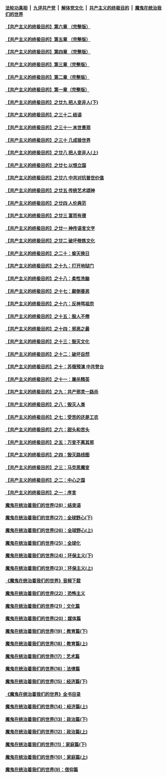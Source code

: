 

####  [法轮功真相](../../../../basic/blob/master/README.md?t=05211302) &nbsp;|&nbsp; [九评共产党](../../../../9ping.md/blob/master/README.md?t=05211302) &nbsp;|&nbsp; [解体党文化](../../../../jtdwh.md/blob/master/README.md?t=05211302)  &nbsp;|&nbsp; [共产主义的终极目的](../../../../gczydzjmd.md/blob/master/README.md?t=05211302) &nbsp;|&nbsp; [魔鬼在统治我们的世界](../../../../mgztzwmdsj.md/blob/master/README.md?t=05211302) 

#### [【共产主义的终极目的】第六章 （完整版）](../pages/nsc422/n11428913.md?t=05211302) 

#### [【共产主义的终极目的】第五章 （完整版）](../pages/nsc422/n11428912.md?t=05211302) 

#### [【共产主义的终极目的】第四章 （完整版）](../pages/nsc422/n11428907.md?t=05211302) 

#### [【共产主义的终极目的】第三章（完整版）](../pages/nsc422/n11428848.md?t=05211302) 

#### [【共产主义的终极目的】第二章（完整版）](../pages/nsc422/n11428831.md?t=05211302) 

#### [【共产主义的终极目的】第一章（完整版）](../pages/nsc422/n11417651.md?t=05211302) 

#### [【共产主义的终极目的】之廿九 把人变非人(下)](../pages/nsc422/n11344140.md?t=05211302) 

#### [【共产主义的终极目的】之三十二 结语](../pages/nsc422/n11360535.md?t=05211302) 

#### [【共产主义的终极目的】之三十一 末世景观](../pages/nsc422/n11351129.md?t=05211302) 

#### [【共产主义的终极目的】之三十 几成狼世界](../pages/nsc422/n11348280.md?t=05211302) 

#### [【共产主义的终极目的】之廿八 把人变非人(上)](../pages/nsc422/n11340492.md?t=05211302) 

#### [【共产主义的终极目的】之廿七 以恨立国](../pages/nsc422/n11336944.md?t=05211302) 

#### [【共产主义的终极目的】之廿六 中共对抗普世价值](../pages/nsc422/n11324785.md?t=05211302) 

#### [【共产主义的终极目的】之廿五 传统艺术颂神](../pages/nsc422/n11296396.md?t=05211302) 

#### [【共产主义的终极目的】之廿四 人伦典范](../pages/nsc422/n11296397.md?t=05211302) 

#### [【共产主义的终极目的】之廿三 富而有德](../pages/nsc422/n11283598.md?t=05211302) 

#### [【共产主义的终极目的】之廿一 神传语言文字](../pages/nsc422/n11263265.md?t=05211302) 

#### [【共产主义的终极目的】之廿二 破坏修炼文化](../pages/nsc422/n11245728.md?t=05211302) 

#### [【共产主义的终极目的】之二十：偷天换日](../pages/nsc422/n11238846.md?t=05211302) 

#### [【共产主义的终极目的】之十九：打开地狱门](../pages/nsc422/n11206376.md?t=05211302) 

#### [【共产主义的终极目的】之十八：柔性洗脑](../pages/nsc422/n11199994.md?t=05211302) 

#### [【共产主义的终极目的】之十七：颠倒善恶](../pages/nsc422/n11179782.md?t=05211302) 

#### [【共产主义的终极目的】之十六：反神骂祖宗](../pages/nsc422/n11166798.md?t=05211302) 

#### [【共产主义的终极目的】之十五：毁人不倦](../pages/nsc422/n11166792.md?t=05211302) 

#### [【共产主义的终极目的】之十四：邪恶之最](../pages/nsc422/n11150249.md?t=05211302) 

#### [【共产主义的终极目的】之十三：毁灭文化](../pages/nsc422/n11135227.md?t=05211302) 

#### [【共产主义的终极目的】之十二：破坏自然](../pages/nsc422/n11135214.md?t=05211302) 

#### [【共产主义的终极目的】之十：苏俄预演 中共登台](../pages/nsc422/n11118424.md?t=05211302) 

#### [【共产主义的终极目的】之十一：屠杀精英](../pages/nsc422/n11118442.md?t=05211302) 

#### [【共产主义的终极目的】之九：共产邪灵一路杀](../pages/nsc422/n11114139.md?t=05211302) 

#### [【共产主义的终极目的】之八：毁灭人类](../pages/nsc422/n11108503.md?t=05211302) 

#### [【共产主义的终极目的】之七：受苦的还是工农](../pages/nsc422/n11101809.md?t=05211302) 

#### [【共产主义的终极目的】之六：甜头和苦头](../pages/nsc422/n11096971.md?t=05211302) 

#### [【共产主义的终极目的】之五：万变不离其邪](../pages/nsc422/n11091285.md?t=05211302) 

#### [【共产主义的终极目的】之四：毁灭路线图](../pages/nsc422/n11086284.md?t=05211302) 

#### [【共产主义的终极目的】之三：马克思魔变](../pages/nsc422/n11061941.md?t=05211302) 

#### [【共产主义的终极目的】之二：中心之国](../pages/nsc422/n11047728.md?t=05211302) 

#### [【共产主义的终极目的】之一：序言](../pages/nsc422/n11086077.md?t=05211302) 

#### [魔鬼在统治着我们的世界(28)：结束语](../pages/nsc422/n10936246.md?t=05211302) 

#### [魔鬼在统治着我们的世界(27)：全球野心(下)](../pages/nsc422/n10928319.md?t=05211302) 

#### [魔鬼在统治着我们的世界(26)：全球野心(上)](../pages/nsc422/n10900318.md?t=05211302) 

#### [魔鬼在统治着我们的世界(25)：全球化](../pages/nsc422/n10788205.md?t=05211302) 

#### [魔鬼在统治着我们的世界(24)：环保主义(下)](../pages/nsc422/n10695307.md?t=05211302) 

#### [魔鬼在统治着我们的世界(23)：环保主义(上)](../pages/nsc422/n10688613.md?t=05211302) 

#### [《魔鬼在统治着我们的世界》音频下载](../pages/nsc422/n10635553.md?t=05211302) 

#### [魔鬼在统治着我们的世界(22)：恐怖主义](../pages/nsc422/n10614727.md?t=05211302) 

#### [魔鬼在统治着我们的世界(21)：文化篇](../pages/nsc422/n10597706.md?t=05211302) 

#### [魔鬼在统治着我们的世界(20)：媒体篇](../pages/nsc422/n10586579.md?t=05211302) 

#### [魔鬼在统治着我们的世界(19)：教育篇(下)](../pages/nsc422/n10564808.md?t=05211302) 

#### [魔鬼在统治着我们的世界(18)：教育篇(上)](../pages/nsc422/n10526970.md?t=05211302) 

#### [魔鬼在统治着我们的世界(17)：艺术篇](../pages/nsc422/n10499093.md?t=05211302) 

#### [魔鬼在统治着我们的世界(16)：法律篇](../pages/nsc422/n10485969.md?t=05211302) 

#### [魔鬼在统治着我们的世界(15)：经济篇(下)](../pages/nsc422/n10469975.md?t=05211302) 

#### [《魔鬼在统治着我们的世界》全书目录](../pages/nsc422/n10464261.md?t=05211302) 

#### [魔鬼在统治着我们的世界(14)：经济篇(上)](../pages/nsc422/n10457370.md?t=05211302) 

#### [魔鬼在统治着我们的世界(13)：政治篇(下)](../pages/nsc422/n10448270.md?t=05211302) 

#### [魔鬼在统治着我们的世界(12)：政治篇(上)](../pages/nsc422/n10444576.md?t=05211302) 

#### [魔鬼在统治着我们的世界(11)：家庭篇(下)](../pages/nsc422/n10440961.md?t=05211302) 

#### [魔鬼在统治着我们的世界(10)：家庭篇(上)](../pages/nsc422/n10435448.md?t=05211302) 

#### [魔鬼在统治着我们的世界(9)：信仰篇](../pages/nsc422/n10432159.md?t=05211302) 

